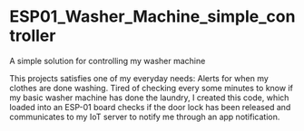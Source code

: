 # ESP01_Washer_Machine_simple_controller
A simple solution for controlling my washer machine

This projects satisfies one of my everyday needs: Alerts for when my clothes are done washing. Tired of checking every some minutes to know if my basic washer machine has done the laundry, I created this code, which loaded into an ESP-01 board checks if the door lock has been released and communicates to my IoT server to notify me through an app notification.

